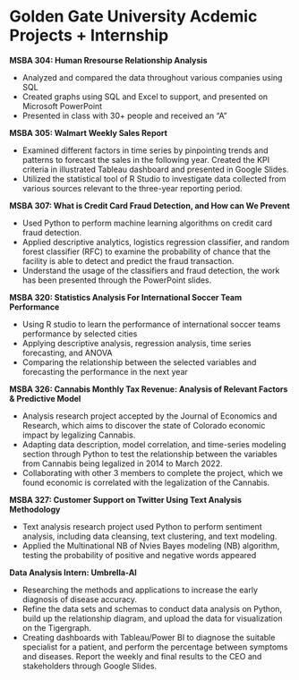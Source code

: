 # Golden Gate University Acdemic Projects + Internship
**MSBA 304: Human Rresourse Relationship Analysis**
  - Analyzed and compared the data throughout various companies using SQL
  - Created graphs using SQL and Excel to support, and presented on Microsoft PowerPoint
  - Presented in class with 30+ people and received an “A”

**MSBA 305: Walmart Weekly Sales Report**
  - Examined different factors in time series by pinpointing trends and patterns to forecast the sales in the following year. Created the KPI criteria in      illustrated Tableau dashboard and presented in Google Slides. 
  - Utilized the statistical tool of R Studio to investigate data collected from various sources relevant to the three-year reporting period.

**MSBA 307: What is Credit Card Fraud Detection, and How can We Prevent**
  - Used Python to perform machine learning algorithms on credit card fraud detection.
  - Applied descriptive analytics, logistics regression classifier, and random forest classifier (RFC) to examine the probability of chance that the facility is able to detect and predict the fraud transaction. 
  - Understand the usage of the classifiers and fraud detection, the work has been presented through the PowerPoint slides.

**MSBA 320: Statistics Analysis For International Soccer Team Performance**
  - Using R studio to learn the performance of international soccer teams performance by selected cities
  - Applying descriptive analysis, regression analysis, time series forecasting, and ANOVA 
  - Comparing the relationship between the selected variables and forecasting the performance in the next year

**MSBA 326: Cannabis Monthly Tax Revenue: Analysis of Relevant Factors & Predictive Model**
  - Analysis research project accepted by the Journal of Economics and Research, which aims to discover the state of Colorado economic impact by legalizing Cannabis. 
  - Adapting data description, model correlation, and time-series modeling section through Python to test the relationship between the variables from Cannabis being legalized in 2014 to March 2022.
  - Collaborating with other 3 members to complete the project, which we found economic is correlated with the legalization of the Cannabis.

**MSBA 327: Customer Support on Twitter Using Text Analysis Methodology**
  - Text analysis research project used Python to perform sentiment analysis, including data cleansing, text clustering, and text modeling.
  - Applied the Multinational NB of Nvies Bayes modeling (NB) algorithm, testing the probability of positive and negative words appeared

**Data Analysis Intern: Umbrella-AI**
  - Researching the methods and applications to increase the early diagnosis of disease accuracy. 
  - Refine the data sets and schemas to conduct data analysis on Python, build up the relationship diagram, and upload the data for visualization on the Tigergraph. 
  - Creating dashboards with Tableau/Power BI to diagnose the suitable specialist for a patient, and perform the percentage between symptoms and diseases. Report the weekly and final results to the CEO and stakeholders through Google Slides.
